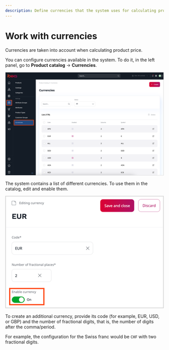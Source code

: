 ```yaml
---
description: Define currencies that the system uses for calculating product prices.
---
```


# Work with currencies

Currencies are taken into account when calculating product price.

You can configure currencies available in the system.
To do it, in the left panel, go to **Product catalog** -> **Currencies**.

![Manage currencies](img/manage_currencies.png "Manage currencies")

The system contains a list of different currencies.
To use them in the catalog, edit and enable them.

![Enabling a currency](img/enable_currency.png "Enabling a currency")

To create an additional currency, provide its code (for example, EUR, USD, or GBP) and the number of fractional digits, that is, the number of digits after the comma/period.

For example, the configuration for the Swiss franc would be `CHF` with two fractional digits.
